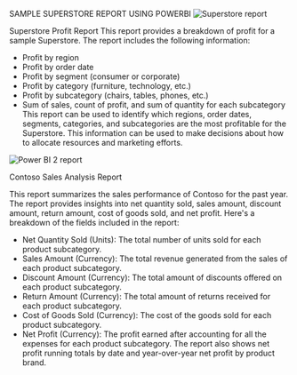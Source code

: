 SAMPLE SUPERSTORE REPORT USING POWERBI
![Superstore report](https://github.com/Ishita2407/Projects/assets/91796142/0da20e39-7002-47f7-9e78-110667779563)

Superstore Profit Report
This report provides a breakdown of profit for a sample Superstore. The report includes the following information:

- Profit by region
- Profit by order date
- Profit by segment (consumer or corporate)
- Profit by category (furniture, technology, etc.)
- Profit by subcategory (chairs, tables, phones, etc.)
- Sum of sales, count of profit, and sum of quantity for each subcategory
This report can be used to identify which regions, order dates, segments, categories, and subcategories are the most profitable for the Superstore. This information can be used to make decisions about how to allocate resources and marketing efforts.

![Power BI 2 report](https://github.com/Ishita2407/Projects/assets/91796142/eebef4c7-9d39-4b11-9401-35d60568bb7b)

Contoso Sales Analysis Report

This report summarizes the sales performance of Contoso for the past year. The report provides insights into net quantity sold, sales amount, discount amount, return amount, cost of goods sold, and net profit. Here's a breakdown of the fields included in the report:

- Net Quantity Sold (Units): The total number of units sold for each product subcategory.
- Sales Amount (Currency): The total revenue generated from the sales of each product subcategory.
- Discount Amount (Currency): The total amount of discounts offered on each product subcategory.
- Return Amount (Currency): The total amount of returns received for each product subcategory.
- Cost of Goods Sold (Currency): The cost of the goods sold for each product subcategory.
- Net Profit (Currency): The profit earned after accounting for all the expenses for each product subcategory.
The report also  shows net profit running totals by date and year-over-year net profit by product brand.
